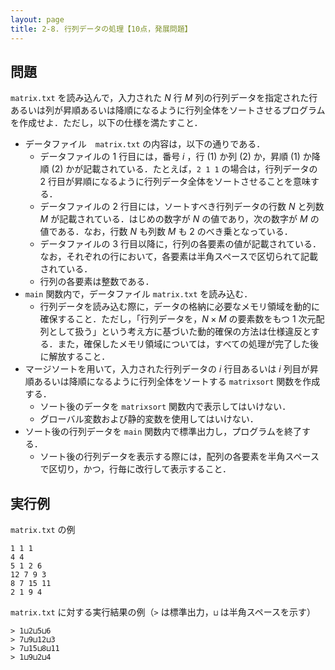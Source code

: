 ```yaml
---
layout: page
title: 2-8. 行列データの処理【10点，発展問題】
---
```


## 問題
`matrix.txt` を読み込んで，入力された $N$ 行 $M$ 列の行列データを指定された行あるいは列が昇順あるいは降順になるように行列全体をソートさせるプログラムを作成せよ．ただし，以下の仕様を満たすこと．

- データファイル　`matrix.txt` の内容は，以下の通りである．
  - データファイルの 1 行目には，番号 $i$ ，行 (1) か列 (2) か，昇順 (1) か降順 (2) かが記載されている．たとえば，`2 1 1` の場合は，行列データの 2 行目が昇順になるように行列データ全体をソートさせることを意味する．
  - データファイルの 2 行目には，ソートすべき行列データの行数 $N$ と列数 $M$ が記載されている．はじめの数字が $N$ の値であり，次の数字が $M$ の値である．なお，行数 $N$ も列数 $M$ も 2 のべき乗となっている．
  - データファイルの 3 行目以降に，行列の各要素の値が記載されている．なお，それぞれの行において，各要素は半角スペースで区切られて記載されている．
  - 行列の各要素は整数である．
- `main` 関数内で，データファイル `matrix.txt` を読み込む．
  - 行列データを読み込む際に，データの格納に必要なメモリ領域を動的に確保すること．ただし，「行列データを，$N \times M$ の要素数をもつ 1 次元配列として扱う」という考え方に基づいた動的確保の方法は仕様違反とする．また，確保したメモリ領域については，すべての処理が完了した後に解放すること．
- マージソートを用いて，入力された行列データの $i$ 行目あるいは $i$ 列目が昇順あるいは降順になるように行列全体をソートする `matrixsort` 関数を作成する．
  - ソート後のデータを `matrixsort` 関数内で表示してはいけない．
  - グローバル変数および静的変数を使用してはいけない．
- ソート後の行列データを `main` 関数内で標準出力し，プログラムを終了する．
  - ソート後の行列データを表示する際には，配列の各要素を半角スペースで区切り，かつ，行毎に改行して表示すること．

## 実行例
`matrix.txt` の例

```
1 1 1
4 4
5 1 2 6
12 7 9 3
8 7 15 11
2 1 9 4
```

`matrix.txt` に対する実行結果の例（`>` は標準出力，`⊔` は半角スペースを示す）

```
> 1⊔2⊔5⊔6
> 7⊔9⊔12⊔3
> 7⊔15⊔8⊔11
> 1⊔9⊔2⊔4
```
